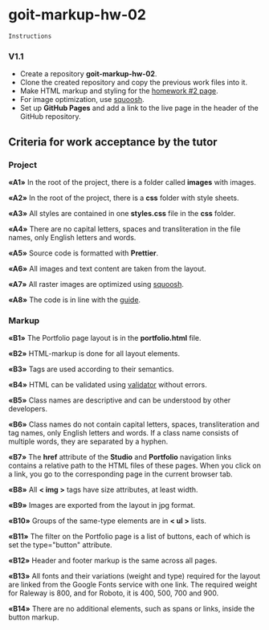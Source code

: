 # goit-markup-hw-02
    Instructions

### V1.1

- Create a repository **goit-markup-hw-02**.
- Clone the created repository and copy the previous work files into it.
- Make HTML markup and styling for the [homework #2 page](https://www.figma.com/file/B1m2uk25m1eAgroESAuM2g/Web-Studio-(Version-3.0)?node-id=296708%3A626&t=DFWSubf7qGD8icbf-0).
- For image optimization, use [squoosh](https://squoosh.app/).
- Set up **GitHub Pages** and add a link to the live page in the header of the GitHub repository.

## **Criteria for work acceptance by the tutor**

### Project
**«A1»** In the root of the project, there is a folder called **images** with images.

**«A2»** In the root of the project, there is a **css** folder with style sheets.

**«A3»** All styles are contained in one **styles.css** file in the **css** folder.

**«A4»** There are no capital letters, spaces and transliteration in the file names, only English letters and words.

**«A5»** Source code is formatted with **Prettier**.

**«A6»** All images and text content are taken from the layout.

**«A7»** All raster images are optimized using [squoosh](https://squoosh.app/).

**«A8»** The code is in line with the [guide](https://codeguide.co/).

### Markup
**«B1»** The Portfolio page layout is in the **portfolio.html** file.

**«B2»** HTML-markup is done for all layout elements.

**«B3»** Tags are used according to their semantics.

**«B4»** HTML can be validated using [validator](http://validator.w3.org/nu/) without errors.

**«B5»** Class names are descriptive and can be understood by other developers.

**«B6»** Class names do not contain capital letters, spaces, transliteration and tag names, only English letters and words. If a class name consists of multiple words, they are separated by a hyphen.

**«B7»** The **href** attribute of the **Studio** and **Portfolio** navigation links contains a relative path to the HTML files of these pages. When you click on a link, you go to the corresponding page in the current browser tab.

**«B8»** All **< img >** tags have size attributes, at least width.

**«B9»** Images are exported from the layout in jpg format.

**«B10»** Groups of the same-type elements are in **< ul >** lists.

**«B11»** The filter on the Portfolio page is a list of buttons, each of which is set the type="button" attribute.

**«B12»** Header and footer markup is the same across all pages.

**«B13»** All fonts and their variations (weight and type) required for the layout are linked from the Google Fonts service with one link. The required weight for Raleway is 800, and for Roboto, it is 400, 500, 700 and 900.

**«B14»** There are no additional elements, such as spans or links, inside the button markup.
